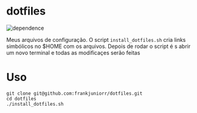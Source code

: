 # dotfiles

![dependence](https://img.shields.io/badge/linux-ubuntu_18.04-212121.svg?style=true)

Meus arquivos de configuração.
O script `install_dotfiles.sh` cria links simbólicos no $HOME com os arquivos.
Depois de rodar o script é s abrir um novo terminal e todas as modificaçes serão feitas

# Uso
```shell
git clone git@github.com:frankjuniorr/dotfiles.git
cd dotfiles
./install_dotfiles.sh
```

